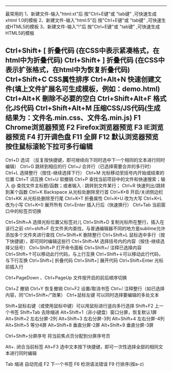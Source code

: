 ---------------
最常用的
1、新建文件-输入"html:xt"后  按"Ctrl+E键"或 "tab键" ,可快速生成xhtml 1.0的模板
2、新建文件-输入"html:5"后   按"Ctrl+E键"或 "tab键" ,可快速生成HTML5的模板
3、新建文件-输入"!"后		 按"Ctrl+E键"或 "tab键" ,可快速生成HTML5的模板

Ctrl+Shift+ [  		折叠代码 (在CSS中表示紧凑格式，在html中为折叠代码)
Ctrl+Shift+ ]  		折叠代码 (在CSS中表示扩张格式，在html中为恢复折叠代码)
Ctrl+Shift+C 		CSS属性排序
Ctrl+Alt+N	   		快速创建文件(填上文件扩展名可生成模板，例如：demo.html)
Ctrl+Alt+K     		刪除不必要的空白
Ctrl+Shift+Alt+F 	格式化JS代码
Ctrl+Shift+Alt+M	压缩CSS/JS代码(生成结果为：文件名.min.css、文件名.min.js)
F1  				Chrome浏览器预览
F2					Firefox浏览器预览
F3					IE浏览器预览
F4					打开调色盘
F11					全屏
F12					默认浏览器预览
按住鼠标滚轮下拉可多行编辑
------------------------------------------------------------------------
Ctrl+D 选词 （反复按快捷键，即可继续向下同时选中下一个相同的文本进行同时编辑）
Ctrl+G 跳转到相应的行
Ctrl+J 合并行（已选择需要合并的多行时）
Ctrl+L 选择整行（按住-继续选择下行）
Ctrl+M 光标移动至括号内开始或结束的位置
Ctrl+T 词互换
Ctrl+U 软撤销
Ctrl+P 查找当前项目中的文件和快速搜索；输入 @ 查找文件主标题/函数；或者输入 : 跳转到文件某行；
Ctrl+R 快速列出/跳转到某个函数
Ctrl+K Backspace 从光标处删除至行首
Ctrl+K+B 开启/关闭侧边栏
Ctrl+KK 从光标处删除至行尾
Ctrl+K+T 折叠属性
Ctrl+K+U 改为大写
Ctrl+K+L 改为小写
Ctrl+K+0 展开所有
Ctrl+Enter 插入行后（快速换行）
Ctrl+Tab 当前窗口中的标签页切换

Ctrl+Shift+A 选择光标位置父标签对儿
Ctrl+Shift+D 复制光标所在整行，插入在该行之前
ctrl+shift+F 在文件夹内查找，与普通编辑器不同的地方是sublime允许添加多个文件夹进行查找
Ctrl+Shift+K 删除整行
Ctrl+Shift+L 鼠标选中多行（按下快捷键），即可同时编辑这些行
Ctrl+Shift+M 选择括号内的内容（按住-继续选择父括号）
Ctrl+Shift+P 打开命令面板
Ctrl+Shift+/ 注释已选择内容
Ctrl+Shift+↑可以移动此行代码，与上行互换
Ctrl+Shift+↓可以移动此行代码，与下行互换
Ctrl+Shift+[ 折叠代码
Ctrl+Shift+] 展开代码
Ctrl+Shift+Enter 光标前插入行

Ctrl+PageDown 、Ctrl+PageUp 文件按开启的前后顺序切换

Ctrl+Z 撤销
Ctrl+Y 恢复撤销
Ctrl+F2 设置/取消书签
Ctrl+/ 注释整行（如已选择内容，同“Ctrl+Shift+/”效果）
Ctrl+鼠标左键 可以同时选择要编辑的多处文本

Shift+鼠标右键（或使用鼠标中键）可以用鼠标进行竖向多行选择
Shift+F2 上一个书签
Shift+Tab 去除缩进
Alt+Shift+1（非小键盘）窗口分屏，恢复默认1屏
Alt+Shift+2 左右分屏-2列
Alt+Shift+3 左右分屏-3列
Alt+Shift+4 左右分屏-4列
Alt+Shift+5 等分4屏
Alt+Shift+8 垂直分屏-2屏
Alt+Shift+9 垂直分屏-3屏

Ctrl+Shift+分屏序号 将当前焦点页分配到分屏序号页

Alt+. 闭合当前标签
Alt+F3 选中文本按下快捷键，即可一次性选择全部的相同文本进行同时编辑

Tab 缩进 自动完成
F2 下一个书签
F6 检测语法错误
F9 行排序(按a-z)